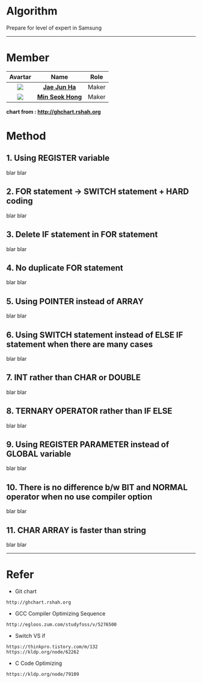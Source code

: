 # Algorithm
Prepare for level of expert in Samsung

---

# Member  

|                 Avartar                  |                   Name                   | Role  |
| :--------------------------------------: | :--------------------------------------: | :---: |
| <img src="https://avatars1.githubusercontent.com/u/7951335?v=4&s=100"> | <a href = "https://github.com/jaejunha"> **Jae Jun Ha** </a> | Maker |
| <img src="https://avatars1.githubusercontent.com/u/31812857?v=4&s=100"> | <a href = "https://github.com/Minseok-Hong"> **Min Seok Hong** </a> | Maker |

 **chart from : http://ghchart.rshah.org**  

# Method  

## 1. Using REGISTER variable  
blar blar  

## 2. FOR statement -> SWITCH statement + HARD coding  
blar blar  

## 3. Delete IF statement in FOR statement  
blar blar  
  
## 4. No duplicate FOR statement  
blar blar  
  
## 5. Using POINTER instead of ARRAY  
blar blar  
  
## 6. Using SWITCH statement instead of ELSE IF statement when there are many cases  
blar blar  
  
## 7. INT rather than CHAR or DOUBLE  
blar blar  
  
## 8. TERNARY OPERATOR rather than IF ELSE  
blar blar  

## 9. Using REGISTER PARAMETER instead of GLOBAL variable  
blar blar  
  
## 10. There is no difference b/w BIT and NORMAL operator when no use compiler option  
blar blar    
  
## 11. CHAR ARRAY is faster than string  
blar blar   

---
# Refer  
- Git chart  
```
http://ghchart.rshah.org    
```

- GCC Compiler Optimizing Sequence
~~~
http://egloos.zum.com/studyfoss/v/5276500
~~~

- Switch VS if
~~~
https://thinkpro.tistory.com/m/132
https://kldp.org/node/62262
~~~

- C Code Optimizing
~~~
https://kldp.org/node/79109
~~~

